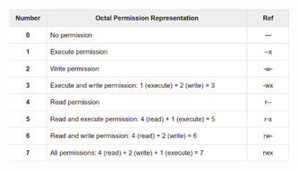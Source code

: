 ![permission](https://github.com/Tuttu7/Basic-permissions---chmod/blob/main/Screenshot%20from%202022-07-30%2020-35-32.png)
